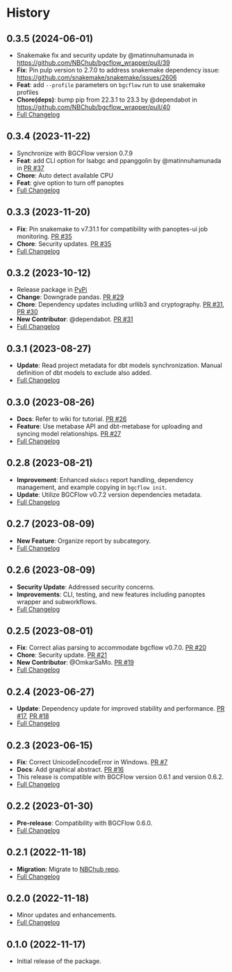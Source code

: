 # History
## 0.3.5 (2024-06-01)
- Snakemake fix and security update by @matinnuhamunada in https://github.com/NBChub/bgcflow_wrapper/pull/39
- **Fix**: Pin pulp version to 2.7.0 to address snakemake dependency issue: https://github.com/snakemake/snakemake/issues/2606
- **Feat**: add `--profile` parameters on `bgcflow` run to use snakemake profiles
- **Chore(deps)**: bump pip from 22.3.1 to 23.3 by @dependabot in https://github.com/NBChub/bgcflow_wrapper/pull/40
- [Full Changelog](https://github.com/NBChub/bgcflow_wrapper/compare/v0.3.4...v0.3.5)

## 0.3.4 (2023-11-22)
- Synchronize with BGCFlow version 0.7.9
- **Feat**: add CLI option for lsabgc and ppanggolin by @matinnuhamunada in [PR #37](https://github.com/NBChub/bgcflow_wrapper/pull/37)
- **Chore**: Auto detect available CPU
- **Feat**: give option to turn off panoptes
- [Full Changelog](https://github.com/NBChub/bgcflow_wrapper/compare/v0.3.3...v0.3.4)

## 0.3.3 (2023-11-20)
- **Fix**: Pin snakemake to v7.31.1 for compatibility with panoptes-ui job monitoring. [PR #35](https://github.com/NBChub/bgcflow_wrapper/pull/35)
- **Chore**: Security updates. [PR #35](https://github.com/NBChub/bgcflow_wrapper/pull/35)
- [Full Changelog](https://github.com/NBChub/bgcflow_wrapper/compare/v0.3.2...v0.3.3)

## 0.3.2 (2023-10-12)
- Release package in [PyPi](https://pypi.org/project/bgcflow_wrapper)
- **Change**: Downgrade pandas. [PR #29](https://github.com/NBChub/bgcflow_wrapper/pull/29)
- **Chore**: Dependency updates including urllib3 and cryptography. [PR #31](https://github.com/NBChub/bgcflow_wrapper/pull/31), [PR #30](https://github.com/NBChub/bgcflow_wrapper/pull/30)
- **New Contributor**: @dependabot. [PR #31](https://github.com/NBChub/bgcflow_wrapper/pull/31)
- [Full Changelog](https://github.com/NBChub/bgcflow_wrapper/compare/v0.3.1...v0.3.2)

## 0.3.1 (2023-08-27)
- **Update**: Read project metadata for dbt models synchronization. Manual definition of dbt models to exclude also added.
- [Full Changelog](https://github.com/NBChub/bgcflow_wrapper/compare/v0.3.0...v0.3.1)

## 0.3.0 (2023-08-26)
- **Docs**: Refer to wiki for tutorial. [PR #26](https://github.com/NBChub/bgcflow_wrapper/pull/26)
- **Feature**: Use metabase API and dbt-metabase for uploading and syncing model relationships. [PR #27](https://github.com/NBChub/bgcflow_wrapper/pull/27)
- [Full Changelog](https://github.com/NBChub/bgcflow_wrapper/compare/v0.2.8...v0.3.0)

## 0.2.8 (2023-08-21)
- **Improvement**: Enhanced `mkdocs` report handling, dependency management, and example copying in `bgcflow init`.
- **Update**: Utilize BGCFlow v0.7.2 version dependencies metadata.
- [Full Changelog](https://github.com/NBChub/bgcflow_wrapper/compare/v0.2.7...v0.2.8)

## 0.2.7 (2023-08-09)
- **New Feature**: Organize report by subcategory.
- [Full Changelog](https://github.com/NBChub/bgcflow_wrapper/compare/v0.2.6...v0.2.7)

## 0.2.6 (2023-08-09)
- **Security Update**: Addressed security concerns.
- **Improvements**: CLI, testing, and new features including panoptes wrapper and subworkflows.
- [Full Changelog](https://github.com/NBChub/bgcflow_wrapper/compare/v0.2.5...v0.2.6)

## 0.2.5 (2023-08-01)
- **Fix**: Correct alias parsing to accommodate bgcflow v0.7.0. [PR #20](https://github.com/NBChub/bgcflow_wrapper/pull/20)
- **Chore**: Security update. [PR #21](https://github.com/NBChub/bgcflow_wrapper/pull/21)
- **New Contributor**: @OmkarSaMo. [PR #19](https://github.com/NBChub/bgcflow_wrapper/pull/19)
- [Full Changelog](https://github.com/NBChub/bgcflow_wrapper/compare/v0.2.4...v0.2.5)

## 0.2.4 (2023-06-27)
- **Update**: Dependency update for improved stability and performance. [PR #17](https://github.com/NBChub/bgcflow_wrapper/pull/17), [PR #18](https://github.com/NBChub/bgcflow_wrapper/pull/18)
- [Full Changelog](https://github.com/NBChub/bgcflow_wrapper/compare/v0.2.3...v0.2.4)

## 0.2.3 (2023-06-15)
- **Fix**: Correct UnicodeEncodeError in Windows. [PR #7](https://github.com/NBChub/bgcflow_wrapper/pull/7)
- **Docs**: Add graphical abstract. [PR #16](https://github.com/NBChub/bgcflow_wrapper/pull/16)
- This release is compatible with BGCFlow version 0.6.1 and version 0.6.2.
- [Full Changelog](https://github.com/NBChub/bgcflow_wrapper/compare/v0.2.2-alpha...v0.2.3)

## 0.2.2 (2023-01-30)
- **Pre-release**: Compatibility with BGCFlow 0.6.0.
- [Full Changelog](https://github.com/NBChub/bgcflow_wrapper/compare/v0.2.1-alpha...v0.2.2-alpha)

## 0.2.1 (2022-11-18)
- **Migration**: Migrate to [NBChub repo](https://github.com/NBChub/bgcflow_wrapper).
- [Full Changelog](https://github.com/NBChub/bgcflow_wrapper/compare/v0.2.0...v0.2.1-alpha)

## 0.2.0 (2022-11-18)
- Minor updates and enhancements.
- [Full Changelog](https://github.com/NBChub/bgcflow_wrapper/compare/v0.1.0...v0.2.0)

## 0.1.0 (2022-11-17)
- Initial release of the package.
